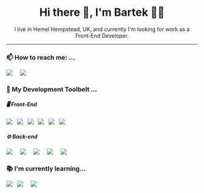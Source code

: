 <h1 align='center'> Hi there 👋, I'm Bartek 👨‍💻</h1>

<p align='center'>
    I live in Hemel Hempstead, UK, and currently I'm looking for work as a Front-End Developer.
</p>

<hr>

<h3> 📫 How to reach me: ... </h4>
  <a href="https://www.linkedin.com/in/bartek-swiderski92/"><img src="https://img.shields.io/badge/linkedin-%230077B5.svg?&style=for-the-badge&logo=linkedin&logoColor=white" /></a>&nbsp;&nbsp;&nbsp;&nbsp;
  <a href="mailto:b.swiderski92@gmail.com"><img src="https://img.shields.io/badge/gmail-%23D14836.svg?&style=for-the-badge&logo=gmail&logoColor=white" /></a>&nbsp;&nbsp;&nbsp;&nbsp;



<h3> 🔭 My Development Toolbelt ... </h4>
    <h5> 🖥 Front-End </h5>
    <p>
        <img src="https://img.shields.io/badge/html5%20-%23e34f26.svg?&style=for-the-badge&logo=html5&logoColor=white" />&nbsp;&nbsp;
        <img src="https://img.shields.io/badge/CSS3-1572B6?&style=for-the-badge&logo=css3&logoColor=white" />&nbsp;&nbsp;
        <img src="https://img.shields.io/badge/JavaScript-F7DF1E?style=for-the-badge&logo=javascript&logoColor=black" />&nbsp;&nbsp;
        <img src="https://img.shields.io/badge/React-20232A?style=for-the-badge&logo=react&logoColor=61DAFB" />&nbsp;&nbsp;
        <img src="https://img.shields.io/badge/sass%20-%23cc6699.svg?&style=for-the-badge&logo=sass&logoColor=white" />&nbsp;&nbsp;
        <img src="https://img.shields.io/badge/Bootstrap-563D7C?style=for-the-badge&logo=bootstrap&logoColor=white">&nbsp;&nbsp;
    </p>
   <h5>⚙️ Back-end</h5>
    <p> 
        <img src="https://img.shields.io/badge/node.js%20-%23339933.svg?&style=for-the-badge&logo=node.js&logoColor=white" />&nbsp;&nbsp;&nbsp;&nbsp; 
        <img src="https://img.shields.io/badge/Express-828282?style=for-the-badge&logo=express&logoColor=white" />&nbsp;&nbsp;&nbsp;&nbsp; 
        <img src="https://img.shields.io/badge/Sequelize-52B0E7?style=for-the-badge&logo=sequelize&logoColor=white" />&nbsp;&nbsp;&nbsp;&nbsp; 
        <img src="https://img.shields.io/badge/MYSQL-3E6E93?style=for-the-badge&logo=mysql&logoColor=white" />&nbsp;&nbsp;&nbsp;&nbsp; 
        <img src="https://img.shields.io/badge/mongodb-51A349?style=for-the-badge&logo=mongodb&logoColor=white" />&nbsp;&nbsp;&nbsp;&nbsp; 
    </p>

<h3>📚   I'm currently learning...</h3>
    <p>
        <img src="https://img.shields.io/badge/OOP-F7DF1E?style=for-the-badge&logo=javascript&logoColor=black" />&nbsp;&nbsp;
        <img src="https://img.shields.io/badge/TypeScript-007ACC?style=for-the-badge&logo=typescript&logoColor=white" />&nbsp;&nbsp;&nbsp;&nbsp;
        <img src="https://img.shields.io/badge/Ubuntu-E95420?style=for-the-badge&logo=ubuntu&logoColor=white" />&nbsp;&nbsp;&nbsp;&nbsp;
    </p>


<!--
- 👯 I’m looking to collaborate on ...
- 🤔 I’m looking for help with ...
- 💬 Ask me about ...
- 😄 Pronouns: ...
- ⚡ Fun fact: ...
-->
